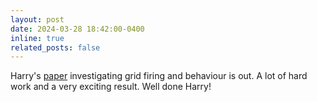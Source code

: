 ```yaml
---
layout: post
date: 2024-03-28 18:42:00-0400
inline: true
related_posts: false
---
```



Harry's [paper](https://elifesciences.org/articles/89356) investigating grid firing and behaviour is out. A lot of hard work and a very exciting result. Well done Harry!